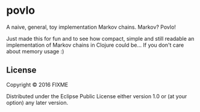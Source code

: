 # povlo

A naive, general, toy implementation Markov chains. Markov? Povlo!

Just made this for fun and to see how compact, simple and still readable an implementation of Markov chains in Clojure could be... If you don't care about memory usage :)

## License

Copyright © 2016 FIXME

Distributed under the Eclipse Public License either version 1.0 or (at
your option) any later version.
